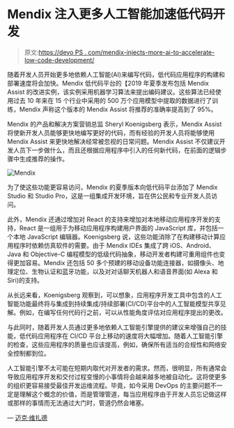 # Mendix 注入更多人工智能加速低代码开发

> 原文:[https://devo PS . com/mendix-injects-more-ai-to-accelerate-low-code-development/](https://devops.com/mendix-injects-more-ai-to-accelerate-low-code-development/)

随着开发人员开始更多地依赖人工智能(AI)来编写代码，低代码应用程序的构建和部署速度将会加快。Mendix 低代码平台的【2019 年夏季发布包括 Mendix Assist 的改进实例，该实例采用机器学习算法来提出编码建议。这些算法已经使用过去 10 年来在 15 个行业中采用的 500 万个应用模型中提取的数据进行了训练，Mendix 声称这个版本的 Mendix Assist 将推荐的准确率提高到了 95%。

Mendix 的产品和解决方案营销总监 Sheryl Koenigsberg 表示，Mendix Assist 将使新开发人员能够更快地编写更好的代码，而有经验的开发人员将能够使用 Mendix Assist 来更快地解决经常被忽视的日常问题。Mendix Assist 不仅建议开发人员下一步做什么，而且还根据应用程序中引入的任何新代码，在前面的逻辑步骤中生成推荐的操作。

![Mendix](../Images/7432bff54cd6346baafe1106c976eb56.png)

为了使这些功能更容易访问，Mendix 的夏季版本向低代码平台添加了 Mendix Studio 和 Studio Pro，这是一组集成开发环境，旨在供公民和专业开发人员访问。

此外，Mendix 还通过增加对 React 的支持来增加对本地移动应用程序开发的支持，React 是一组用于为移动应用程序构建用户界面的 JavaScript 库，并包括一个本地 JavaScript 编辑器。Koenigsberg 说，这些功能消除了在构建移动计算应用程序时依赖仿真软件的需要。由于 Mendix IDEs 集成了跨 iOS、Android、Java 和 Objective-C 编程模型的低级代码抽象，移动开发者构建可重用组件也变得更加容易。Mendix 还包括 50 多个预建的移动设备功能连接器，如摄像头、地理定位、生物认证和蓝牙功能，以及对对话聊天机器人和语音界面(如 Alexa 和 Siri)的支持。

从长远来看，Koenigsberg 观察到，可以想象，应用程序开发工具中包含的人工智能功能最终将与集成到持续集成/持续部署(CI/CD)平台中的人工智能模型共享见解。例如，在编写任何代码行之前，可以从性能角度评估对应用程序提出的更改。

与此同时，随着开发人员通过更多地依赖人工智能引擎提供的建议来增强自己的技能，低代码应用程序在 CI/CD 平台上移动的速度将大幅增加。随着人工智能引擎的检查，这些应用程序的质量也应该提高，例如，确保所有适当的合规性和网络安全控制都到位。

人工智能引擎不太可能在短期内取代对开发者的需求。然而，很明显，所有通常会导致应用程序开发和交付过程变慢的小事情将会越来越多地被自动化。这将使更多的组织更容易接受最佳开发运维流程。毕竟，如今采用 DevOps 的主要问题不一定是理解这个概念的价值，而是管理管道，每当应用程序由于开发人员忘记做这样或那样的事情而无法通过大门时，管道仍然会堵塞。

— [迈克·维扎德](https://devops.com/author/mike-vizard/)